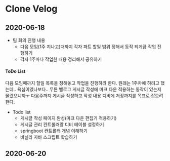 # Clone Velog

## 2020-06-18
- 팀 회의 진행 내용
  - 다음 모임(1주 지나고)때까지 각자 파트 할일 범위 정해서 동작 되게끔 작업 진행하기
  - 각자 1주마다 작업한 내용 정리해서 공유하기 

#### ToDo List 

다음 모임때까지 할일 목록을 정해놓고 작업을 진행하려 한다. 원래는 1주차에 하려고 했는데.. 욕심이였나보다.. 무튼 벨로그 게시글 작성에 마크 다운 적용하는 동작이 있는지 몰랐으니까ㅜ 다음주까지 게시글 작성하고 작성 내용 디비에 저장까지를 목표로 잡으려한다.

- Todo list
  - 게시글 작성 페이지 완성(마크 다운 편집기 적용하기)
  - 게시글 관리 컨트롤러랑 디비 테이블 설정하기
  - springboot 컨트롤러 개념 이해하기
  - 바닐라 자바 스크립트 학습하기


## 2020-06-20



